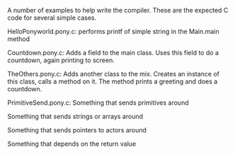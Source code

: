 A number of examples to help write the compiler. 
These are the expected C code for several simple cases.

HelloPonyworld.pony.c: 
	performs printf of simple string in the Main.main method

Countdown.pony.c:
	Adds a field to the main class. Uses this field to do a countdown,
	again printing to screen. 
	
TheOthers.pony.c:
	Adds another class to the mix. Creates an instance of this class,
	calls a method on it. The method prints a greeting and does a countdown.
	
PrimitiveSend.pony.c:
	Something that sends primitives around

Something that sends strings or arrays around

Something that sends pointers to actors around

Something that depends on the return value